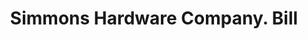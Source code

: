 ---
doi: 10.7916/D80G4X5S
date_other: '1894'
date_other_textual: '1894'
form: printed ephemera
genre:
- Invoices
name:
- Simmons Hardware Company
object_in_context_url: https://biggert.cul.columbia.edu/items/view/ave_biggert_00727
subject_hierarchical_geographic:
- St. Louis, Missouri, United States
subject_name:
- Simmons Hardware Company
title: Simmons Hardware Company. Bill
sort_title: Simmons Hardware Company. Bill
call_number: ave_biggert_00727
coordinates:
- 38.62722222222222,-90.19777777777779
pid: ave_biggert_00727
identifiers: ave_biggert_00727
thumbnail: false
permalink: /biggert/ave_biggert_00727/
layout: iiif-image-page
---
